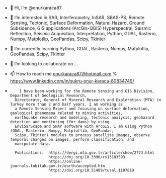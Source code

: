 - 👋 Hi, I’m @onurkaraca87
- 👀 I’m interested in SAR, Interferometry, InSAR, SBAS-PS,  Remote Sensing, Tectonic, Surface Deformation, Natural
                        Hazard, Ground Subsidence, GIS applications (ArcGis-QGIS) Hyperspectral, Seismic Reflection,
                        Seismic Acquisition, Interpretation, Python, GDAL, Rasterio, Numpy, Matplotlip, GeoPandas, Scipy, Tkinter
- 🌱 I’m currently learning Python, GDAL, Rasterio, Numpy, Matplotlip, GeoPandas, Scipy, Tkinter
- 💞️ I’m looking to collaborate on ...
- 📫 How to reach me onurkaraca87@hotmail.com % https://www.linkedin.com/in/sukru-onur-karaca-80834749/

-         I have been working for the Remote Sensing and GIS Division, Department of Geological Research,
        Directorate, General of Mineral Research and Exploration (MTA) in Turkey more than 2 and half years. I am working as
        a Remote Sensing Expert and focusing on surface deformation, geological phenomena related to mining activities,
        earthquake research and modeling, tectonic analysis, geohazard detection and monitoring (for dams) by using
        EnviSarScape and SNAP software with ArcGIS. I am using Python (GDAL, Rasterio, Numpy, Matplotlib, GeoPandas,
        Scipy, Tkinter) modules to process satellite images, observe temporal changes on images, perform classification, and
        manipulate data.

        Publications:  https://dergi.mta.gov.tr/article/show/2773.html
                       https://doi.org/10.3390/rs13183593
                       https://online-journals.tubitak.gov.tr/earth/accepted.htm
                       https://doi.org/10.51489/tuzal.1187819

<!---


        


--->
